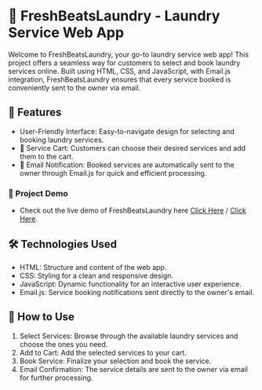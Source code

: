 # 🧺 FreshBeatsLaundry - Laundry Service Web App
Welcome to FreshBeatsLaundry, your go-to laundry service web app! This project offers a seamless way for customers to select and book laundry services online. Built using HTML, CSS, and JavaScript, with Email.js integration, FreshBeatsLaundry ensures that every service booked is conveniently sent to the owner via email.

## 🌟 Features
* User-Friendly Interface: Easy-to-navigate design for selecting and booking laundry services.
* 🛒 Service Cart: Customers can choose their desired services and add them to the cart.
* 📧 Email Notification: Booked services are automatically sent to the owner through Email.js for quick and efficient processing.
### 🚀 Project Demo
* Check out the live demo of FreshBeatsLaundry here [Click Here](https://technandani.github.io/LaundryService/) / [Click Here](https://visionary-froyo-c1068d.netlify.app).

## 🛠️ Technologies Used
* HTML: Structure and content of the web app.
* CSS: Styling for a clean and responsive design.
* JavaScript: Dynamic functionality for an interactive user experience.
* Email.js: Service booking notifications sent directly to the owner's email.
  
## 📖 How to Use
1. Select Services: Browse through the available laundry services and choose the ones you need.
2. Add to Cart: Add the selected services to your cart.
3. Book Service: Finalize your selection and book the service.
4. Email Confirmation: The service details are sent to the owner via email for further processing.

